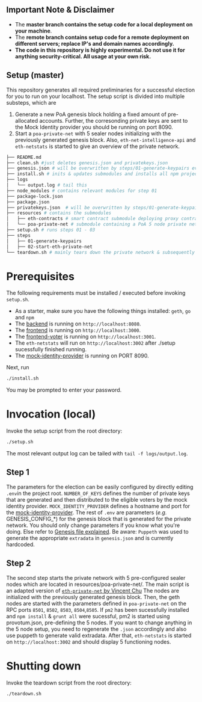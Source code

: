 ## Important Note & Disclaimer

- The **master branch contains the setup code for a local deployment on your machine**.
- The **remote branch contains setup code for a remote deployment on different servers; replace IP's and domain names accordingly.** 
- **The code in this repository is highly experimental. Do not use it for anything security-critical. All usage at your own risk.**

## Setup (**master**)

This repository generates all required preliminaries for a successful election for you to run on your localhost.
The setup script is divided into multiple substeps, which are

1. Generate a new PoA genesis block holding a fixed amount of pre-allocated accounts. Further, the corresonding private keys are sent to the Mock Identity provider you should be running on port 8090.
2. Start a `poa-private-net` with 5 sealer nodes initializing with the previously generated genesis block. Also, `eth-net-intelligence-api` and `eth-netstats` is started to give an overview of the private network. 

```bash
├── README.md
├── clean.sh #just deletes genesis.json and privatekeys.json
├── genesis.json # will be overwritten by steps/01-generate-keypairs every time ./setup is run
├── install.sh # inits & updates submodules and installs all npm projects
├── logs 
│   └── output.log # tail this
├── node_modules # contains relevant modules for step 01
├── package-lock.json
├── package.json 
├── privatekeys.json  # will be overwritten by steps/01-generate-keypairs every time ./setup is run
├── resources # contains the submodules
│   ├── eth-contracts # smart contract submodule deploying proxy contract
│   └── poa-private-net # submodule containing a PoA 5 node private network
├── setup.sh # runs steps 01 - 03
├── steps
│   ├── 01-generate-keypairs 
│   ├── 02-start-eth-private-net
└── teardown.sh # mainly tears down the private network & subsequently created / generated files and processes
```
# Prerequisites
The following requirements must be installed / executed 
before invoking `setup.sh`.

* As a starter, make sure you have the following things installed: `geth`, `go` and `npm`
* The [backend](https://github.com/provotum/backend) is running on `http://localhost:8080`.
* The [frontend](https://github.com/provotum/frontend) is running on `http://localhost:3000`.
* The [frontend-voter](https://github.com/provotum/frontend-voter) is running on `http://localhost:3001`.
* The `eth-netstats` will run on `http://localhost:3002` after ./setup sucessfully finished running.
* The [mock-identity-provider](https://github.com/provotum/mock-identity-provider) is running on PORT 8090.

Next, run 
```bash
./install.sh
```
You may be prompted to enter your password.

# Invocation (local)
Invoke the setup script from the root directory: 
```bash
./setup.sh
```
The most relevant output log can be tailed with `tail -f logs/output.log`.

## Step 1
The parameters for the election can be easily configured by directly editing `.env`in the project root.
`NUMBER_OF_KEYS` defines the number of private keys that are generated and then distributed to the eligible voters by the mock identity provider. `MOCK_IDENTITY_PROVIDER` defines a hostname and port for the [mock-identity-provider](https://github.com/provotum/mock-identity-provider).
The rest of `.env` are parameters (*e.g.* GENESIS_CONFIG_*) for the genesis block that is generated for the private network. 
You should only change parameters if you know what you're doing. Else refer to [Genesis file explained](https://medium.com/taipei-ethereum-meetup/beginners-guide-to-ethereum-3-explain-the-genesis-file-and-use-it-to-customize-your-blockchain-552eb6265145). Be aware: `Puppeth` was used to generate the appropriate `extradata` in `genesis.json` and is currently hardcoded. 

## Step 2
The second step starts the private network with 5 pre-configured sealer nodes which are located in resources/poa-private-net/. 
The main script is an adapted version of [`eth-private-net` by Vincent Chu](https://github.com/vincentchu/eth-private-net)
The nodes are initialized with the previously generated genesis block. Then, the geth nodes are started with the parameters defined in `poa-private-net` on the RPC ports `8501`, `8502`, `8503`, `8504`,`8505`. 
If `pm2` has been sucessfully installed and `npm install` & `grunt all` were sucessful, pm2 is started using provotum.json, pre-defining the 5 nodes. If you want to change anything in the 5 node setup, you need to regenerate the `.json` accordingly and also use puppeth to generate valid extradata. 
After that, `eth-netstats` is started on `http://localhost:3002` and should display 5 functioning nodes. 

# Shutting down
Invoke the teardown script from the root directory: 
```bash
./teardown.sh
```

